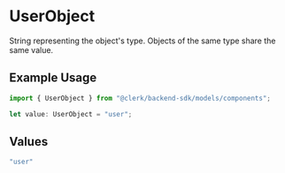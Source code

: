 # UserObject

String representing the object's type. Objects of the same type share the same value.


## Example Usage

```typescript
import { UserObject } from "@clerk/backend-sdk/models/components";

let value: UserObject = "user";
```

## Values

```typescript
"user"
```